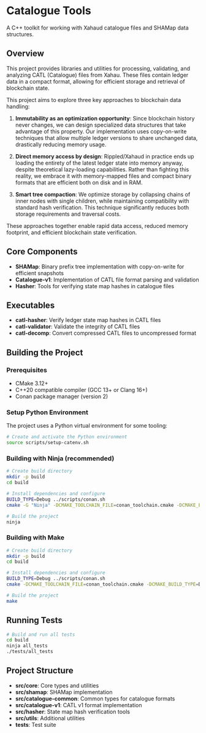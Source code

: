 # Catalogue Tools

A C++ toolkit for working with Xahaud catalogue files and SHAMap data structures.

## Overview

This project provides libraries and utilities for processing, validating, and analyzing CATL (Catalogue) files from Xahau. These files contain ledger data in a compact format, allowing for efficient storage and retrieval of blockchain state.

This project aims to explore three key approaches to blockchain data handling:

1. **Immutability as an optimization opportunity**: Since blockchain history never changes, we can design specialized data structures that take advantage of this property. Our implementation uses copy-on-write techniques that allow multiple ledger versions to share unchanged data, drastically reducing memory usage.

2. **Direct memory access by design**: Rippled/Xahaud in practice ends up loading the entirety of the latest ledger state into memory anyway, despite theoretical lazy-loading capabilities. Rather than fighting this reality, we embrace it with memory-mapped files and compact binary formats that are efficient both on disk and in RAM.

3. **Smart tree compaction**: We optimize storage by collapsing chains of inner nodes with single children, while maintaining compatibility with standard hash verification. This technique significantly reduces both storage requirements and traversal costs.

These approaches together enable rapid data access, reduced memory footprint, and efficient blockchain state verification.

## Core Components

- **SHAMap**: Binary prefix tree implementation with copy-on-write for efficient snapshots
- **Catalogue-v1**: Implementation of CATL file format parsing and validation
- **Hasher**: Tools for verifying state map hashes in catalogue files

## Executables

- **catl-hasher**: Verify ledger state map hashes in CATL files
- **catl-validator**: Validate the integrity of CATL files
- **catl-decomp**: Convert compressed CATL files to uncompressed format

## Building the Project

### Prerequisites

- CMake 3.12+
- C++20 compatible compiler (GCC 13+ or Clang 16+)
- Conan package manager (version 2)

### Setup Python Environment

The project uses a Python virtual environment for some tooling:

```bash
# Create and activate the Python environment
source scripts/setup-catenv.sh
```

### Building with Ninja (recommended)

```bash
# Create build directory
mkdir -p build
cd build

# Install dependencies and configure
BUILD_TYPE=Debug ../scripts/conan.sh
cmake -G "Ninja" -DCMAKE_TOOLCHAIN_FILE=conan_toolchain.cmake -DCMAKE_BUILD_TYPE=Debug ..

# Build the project
ninja
```

### Building with Make

```bash
# Create build directory
mkdir -p build
cd build

# Install dependencies and configure
BUILD_TYPE=Debug ../scripts/conan.sh
cmake -DCMAKE_TOOLCHAIN_FILE=conan_toolchain.cmake -DCMAKE_BUILD_TYPE=Debug ..

# Build the project
make
```

## Running Tests

```bash
# Build and run all tests
cd build
ninja all_tests
./tests/all_tests
```

## Project Structure

- **src/core**: Core types and utilities
- **src/shamap**: SHAMap implementation
- **src/catalogue-common**: Common types for catalogue formats
- **src/catalogue-v1**: CATL v1 format implementation
- **src/hasher**: State map hash verification tools
- **src/utils**: Additional utilities
- **tests**: Test suite

